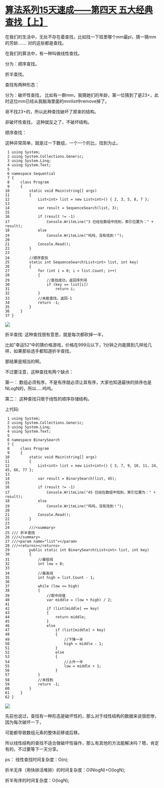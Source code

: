 # [算法系列15天速成——第四天 五大经典查找【上】][0]


在我们的生活中，无处不存在着查找，比如找一下班里哪个mm最pl，猜一猜mm的芳龄....... 对的这些都是查找。

在我们的算法中，有一种叫做线性查找。

分为：顺序查找。

折半查找。

查找有两种形态：

分为：破坏性查找， 比如有一群mm，我猜她们的年龄，第一位猜到了是23+，此时这位mm已经从我脑海里面的mmlist中remove掉了。

哥不找23+的，所以此种查找破坏了原来的结构。

非破坏性查找， 这种就反之了，不破坏结构。 

顺序查找：

这种非常简单，就是过一下数组，一个一个的比，找到为止。

 


```
 1 using System;  
 2 using System.Collections.Generic;  
 3 using System.Linq;  
 4 using System.Text;  
 5   
 6 namespace Sequential  
 7 {  
 8     class Program  
 9     {  
10         static void Main(string[] args)  
11         {  
12             List<int> list = new List<int>() { 2, 3, 5, 8, 7 };  
13   
14             var result = SequenceSearch(list, 3);  
15   
16             if (result != -1)  
17                 Console.WriteLine("3 已经在数组中找到，索引位置为：" + result);  
18             else  
19                 Console.WriteLine("呜呜，没有找到！");  
20   
21             Console.Read();  
22         }  
23   
24         //顺序查找  
25         static int SequenceSearch(List<int> list, int key)  
26         {  
27             for (int i = 0; i < list.Count; i++)  
28             {  
29                 //查找成功，返回序列号  
30                 if (key == list[i])  
31                     return i;  
32             }  
33             //未能查找，返回-1  
34             return -1;  
35         }  
36     }  
37 }
```


![][1]

折半查找: 这种查找很有意思，就是每次都砍掉一半，

比如"幸运52“中的猜价格游戏，价格在999元以下，1分钟之内能猜到几样给几样，如果那些选手都知道折半查找，

那结果是相当的啊。

不过要注意，这种查找有两个缺点：

第一： 数组必须有序，不是有序就必须让其有序，大家也知道最快的排序也是NLogN的，所以.....呜呜。

第二： 这种查找只限于线性的顺序存储结构。

上代码:

```
 1 using System;  
 2 using System.Collections.Generic;  
 3 using System.Linq;  
 4 using System.Text;  
 5   
 6 namespace BinarySearch  
 7 {  
 8     class Program  
 9     {  
10         static void Main(string[] args)  
11         {  
12             List<int> list = new List<int>() { 3, 7, 9, 10, 11, 24, 45, 66, 77 };  
13   
14             var result = BinarySearch(list, 45);  
15   
16             if (result != -1)  
17                 Console.WriteLine("45 已经在数组中找到，索引位置为：" + result);  
18             else  
19                 Console.WriteLine("呜呜，没有找到！");  
20   
21             Console.Read();  
22         }  
23   
24         ///<summary>  
25 /// 折半查找  
26 ///</summary>  
27 ///<param name="list"></param>  
28 ///<returns></returns>  
29         public static int BinarySearch(List<int> list, int key)  
30         {  
31             //最低线  
32             int low = 0;  
33   
34             //最高线  
35             int high = list.Count - 1;  
36   
37             while (low <= high)  
38             {  
39                 //取中间值  
40                 var middle = (low + high) / 2;  
41   
42                 if (list[middle] == key)  
43                 {  
44                     return middle;  
45                 }  
46                 else  
47                     if (list[middle] > key)  
48                     {  
49                         //下降一半  
50                         high = middle - 1;  
51                     }  
52                     else  
53                     {  
54                         //上升一半  
55                         low = middle + 1;  
56                     }  
57             }  
58             //未找到  
59             return -1;  
60         }  
61     }  
62 }
```


![][2]

先前也说过，查找有一种形态是破坏性的，那么对于线性结构的数据来说很悲惨，因为每次破坏一下，

可能都导致数组元素的整体前移或后移。

所以线性结构的查找不适合做破坏性操作，那么有其他的方法能解决吗？嗯，肯定有的，不过要等下一天分享。

ps： 线性查找时间复杂度：O(n);

折半无序（用快排活堆排）的时间复杂度：O(NlogN)+O(logN);

折半有序的时间复杂度：O(logN);

[0]: http://www.cnblogs.com/huangxincheng/archive/2011/11/20/2256351.html
[1]: http://pic002.cnblogs.com/images/2011/214741/2011112018331820.png
[2]: http://pic002.cnblogs.com/images/2011/214741/2011112018505234.png